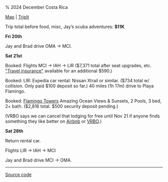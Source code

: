 % 2024 December Costa Rica

[Map](https://www.google.com/maps/d/u/0/edit?mid=1UaPeP2KdKiVW-pAAwJMlbBF-9JocZpk&usp=sharing) |
[TripIt](https://www.tripit.com/p/231AD6B2029655DB10A5FF4339DA21DA)

Trip total before food, misc, Jay’s scuba adventures: **$11K**

**Fri 20th**

Jay and Brad drive OMA -> MCI.

**Sat 21st**

Booked: Flights MCI -> IAH -> LIR ($7,371 total after seat upgrades, etc.
["Travel insurance"](https://www-130.aig.com/us/en/mr-combined-domestic-international-air-ticket-plan.html)
available for an additional $590.)

Booked: LIR: Expedia car rental: Nissan Xtrail or similar. ($734 total w/ collision. Only paid $100 deposit so far.)
40 miles (1h 17m) drive to Playa Flamingo.

Booked: [Flamingo Towers](https://www.vrbo.com/1063842) Amazing Ocean Views & Sunsets, 2 Pools, 3 bed, 2+ bath.
($2,816 total. $500 security deposit pending.)

(VRBO says we can cancel that lodging for free until Nov 21 if anyone finds something they like better on
[Airbnb](https://www.airbnb.com/s/Brasilito-Beach--Guanacaste--Costa-Rica/homes?tab_id=home_tab&refinement_paths%5B%5D=%2Fhomes&flexible_trip_lengths%5B%5D=one_week&monthly_start_date=2024-11-01&monthly_length=3&monthly_end_date=2025-02-01&price_filter_input_type=0&channel=EXPLORE&query=Brasilito%20Beach%2C%20Guanacaste%2C%20Costa%20Rica&place_id=ChIJpzQHcNI6no8RXRsNTPRTUO0&location_bb=QSbB%2FcKrlKNBJnWjwqubNQ%3D%3D&date_picker_type=calendar&checkin=2024-12-21&checkout=2024-12-28&adults=4&source=structured_search_input_header&search_type=autocomplete_click)
or [VRBO](https://www.vrbo.com/search?destination=Playa%20Flamingo%2C%20Cabo%20Velas%2C%20Guanacaste%2C%20Costa%20Rica&regionId=6252841&latLong=&d1=2024-12-04&startDate=2024-12-21&d2=2024-12-11&endDate=2024-12-28&adults=4&theme=&userIntent=&semdtl=&sort=RECOMMENDED&children=&mapBounds=&pwaDialog=&amenities=).)

**Sat 28th**

Return rental car.

Flights LIR -> IAH -> MCI

Jay and Brad drive MCI -> OMA.

---

[Source code](https://github.com/jhannah/jays.net/blob/main/2024CostaRica/index.md)
